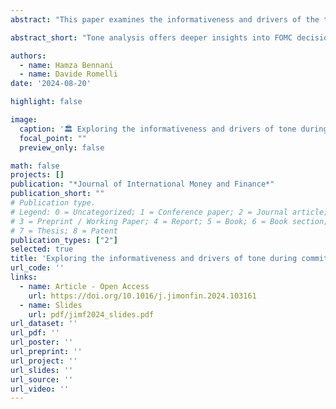 ```yaml
---
abstract: "This paper examines the informativeness and drivers of the tone used by FOMC members to gain insights into the decision-making process of the FOMC. We use a bag-of-words approach to measure the tone of transcripts at the speaker-meeting-round level from 1992-2009 and find persistent differences in tone among FOMC members. We also document how Presidents of regional Federal Reserve Banks use a more volatile and positive tone than the Federal Reserve Bank Board of Governors members. Next, we investigate whether the tone used during FOMC deliberations is associated with future monetary policy decisions and study the drivers of differences in tone among FOMC members. Our results suggest that tone is useful in predicting future policy decisions and that differences in tone are mainly associated with the differences in the individual inflation projections of FOMC members."

abstract_short: "Tone analysis offers deeper insights into FOMC decision-making, beyond dissenting votes. Differences in tone are primarily driven by individual inflation projections of FOMC members."

authors:
  - name: Hamza Bennani
  - name: Davide Romelli
date: '2024-08-20'

highlight: false

image:
  caption: '🏛️ Exploring the informativeness and drivers of tone during committee meetings'
  focal_point: ""
  preview_only: false

math: false
projects: []
publication: "*Journal of International Money and Finance*"
publication_short: ""
# Publication type.
# Legend: 0 = Uncategorized; 1 = Conference paper; 2 = Journal article;
# 3 = Preprint / Working Paper; 4 = Report; 5 = Book; 6 = Book section;
# 7 = Thesis; 8 = Patent
publication_types: ["2"]
selected: true
title: 'Exploring the informativeness and drivers of tone during committee meetings: the case of the Federal Reserve'
url_code: ''
links:
  - name: Article - Open Access
    url: https://doi.org/10.1016/j.jimonfin.2024.103161
  - name: Slides
    url: pdf/jimf2024_slides.pdf
url_dataset: ''
url_pdf: ''
url_poster: ''
url_preprint: ''
url_project: ''
url_slides: ''
url_source: ''
url_video: ''
---
```

